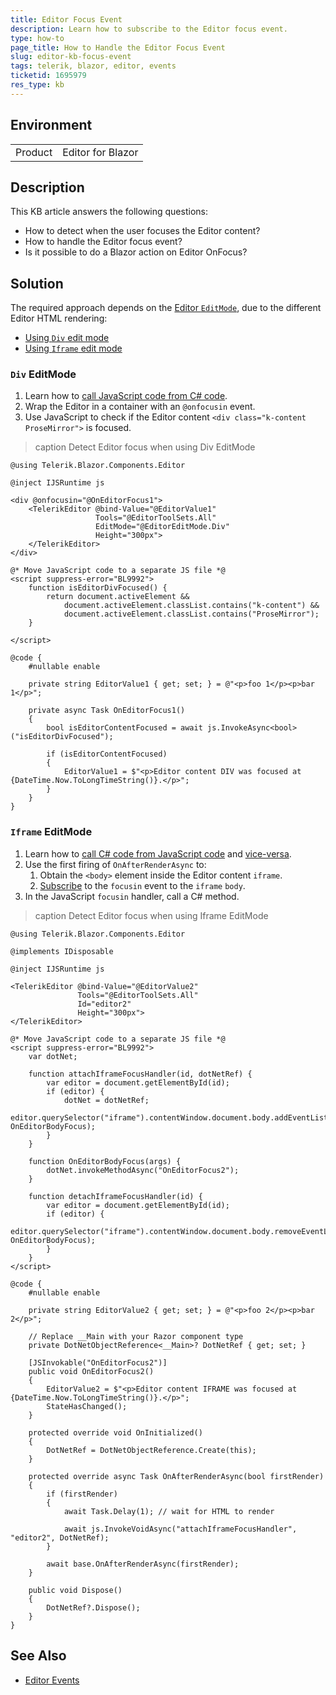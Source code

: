 ```yaml
---
title: Editor Focus Event
description: Learn how to subscribe to the Editor focus event.
type: how-to
page_title: How to Handle the Editor Focus Event
slug: editor-kb-focus-event
tags: telerik, blazor, editor, events
ticketid: 1695979
res_type: kb
---
```


## Environment

<table>
    <tbody>
        <tr>
            <td>Product</td>
            <td>Editor for Blazor</td>
        </tr>
    </tbody>
</table>

## Description

This KB article answers the following questions:

* How to detect when the user focuses the Editor content?
* How to handle the Editor focus event?
* Is it possible to do a Blazor action on Editor OnFocus?

## Solution

The required approach depends on the [Editor `EditMode`](slug:editor-edit-modes-overview), due to the different Editor HTML rendering:

* [Using `Div` edit mode](#div-editmode)
* [Using `Iframe` edit mode](#iframe-editmode)

### `Div` EditMode

1. Learn how to [call JavaScript code from C# code](https://learn.microsoft.com/en-us/aspnet/core/blazor/javascript-interoperability/call-javascript-from-dotnet).
1. Wrap the Editor in a container with an `@onfocusin` event.
1. Use JavaScript to check if the Editor content `<div class="k-content ProseMirror">` is focused.

>caption Detect Editor focus when using Div EditMode

````RAZOR
@using Telerik.Blazor.Components.Editor

@inject IJSRuntime js

<div @onfocusin="@OnEditorFocus1">
    <TelerikEditor @bind-Value="@EditorValue1"
                   Tools="@EditorToolSets.All"
                   EditMode="@EditorEditMode.Div"
                   Height="300px">
    </TelerikEditor>
</div>

@* Move JavaScript code to a separate JS file *@
<script suppress-error="BL9992">
    function isEditorDivFocused() {
        return document.activeElement &&
            document.activeElement.classList.contains("k-content") &&
            document.activeElement.classList.contains("ProseMirror");
    }

</script>

@code {
    #nullable enable

    private string EditorValue1 { get; set; } = @"<p>foo 1</p><p>bar 1</p>";

    private async Task OnEditorFocus1()
    {
        bool isEditorContentFocused = await js.InvokeAsync<bool>("isEditorDivFocused");

        if (isEditorContentFocused)
        {
            EditorValue1 = $"<p>Editor content DIV was focused at {DateTime.Now.ToLongTimeString()}.</p>";
        }
    }
}
````

### `Iframe` EditMode

1. Learn how to [call C# code from JavaScript code](https://learn.microsoft.com/en-us/aspnet/core/blazor/javascript-interoperability/call-dotnet-from-javascript) and [vice-versa](https://learn.microsoft.com/en-us/aspnet/core/blazor/javascript-interoperability/call-javascript-from-dotnet).
1. Use the first firing of `OnAfterRenderAsync` to:
    1. Obtain the `<body>` element inside the Editor content `iframe`.
    1. [Subscribe](https://developer.mozilla.org/en-US/docs/Web/API/EventTarget/addEventListener) to the `focusin` event to the `iframe` `body`.
1. In the JavaScript `focusin` handler, call a C# method.

>caption Detect Editor focus when using Iframe EditMode

````RAZOR
@using Telerik.Blazor.Components.Editor

@implements IDisposable

@inject IJSRuntime js

<TelerikEditor @bind-Value="@EditorValue2"
               Tools="@EditorToolSets.All"
               Id="editor2"
               Height="300px">
</TelerikEditor>

@* Move JavaScript code to a separate JS file *@
<script suppress-error="BL9992">
    var dotNet;

    function attachIframeFocusHandler(id, dotNetRef) {
        var editor = document.getElementById(id);
        if (editor) {
            dotNet = dotNetRef;
            editor.querySelector("iframe").contentWindow.document.body.addEventListener("focusin", OnEditorBodyFocus);
        }
    }

    function OnEditorBodyFocus(args) {
        dotNet.invokeMethodAsync("OnEditorFocus2");
    }

    function detachIframeFocusHandler(id) {
        var editor = document.getElementById(id);
        if (editor) {
            editor.querySelector("iframe").contentWindow.document.body.removeEventListener("focusin", OnEditorBodyFocus);
        }
    }
</script>

@code {
    #nullable enable

    private string EditorValue2 { get; set; } = @"<p>foo 2</p><p>bar 2</p>";

    // Replace __Main with your Razor component type
    private DotNetObjectReference<__Main>? DotNetRef { get; set; }

    [JSInvokable("OnEditorFocus2")]
    public void OnEditorFocus2()
    {
        EditorValue2 = $"<p>Editor content IFRAME was focused at {DateTime.Now.ToLongTimeString()}.</p>";
        StateHasChanged();
    }

    protected override void OnInitialized()
    {
        DotNetRef = DotNetObjectReference.Create(this);
    }

    protected override async Task OnAfterRenderAsync(bool firstRender)
    {
        if (firstRender)
        {
            await Task.Delay(1); // wait for HTML to render

            await js.InvokeVoidAsync("attachIframeFocusHandler", "editor2", DotNetRef);
        }

        await base.OnAfterRenderAsync(firstRender);
    }

    public void Dispose()
    {
        DotNetRef?.Dispose();
    }
}
````

## See Also

* [Editor Events](slug:editor-events)
